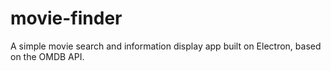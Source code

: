 # movie-finder
A simple movie search and information display app built on Electron, based on the OMDB API.

